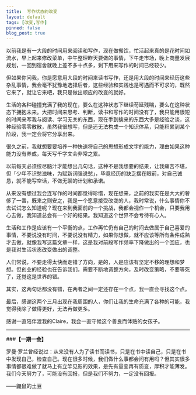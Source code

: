 ```yaml
---
title:  写作状态的改变
layout: default
tags: [改变,写作]
pinned: false
blog_post: true
---
```


以前我是有一大段的时间用来阅读和写作，现在做餐饮，忙活起来真的是花时间如流水，早上起来修改菜单，中午整理昨天要做的事情，下午走市场，晚上商量发展规划，一回到宿舍就晚上差不多十点多，剩下用来写作的时间已经较少。

但如果你问我，你是愿意用大段的时间来读书写作，还是用大段的时间来经历这些杂乱事情，我会毫不犹豫地选择后者，这些经验和实践也是可遇而不可求的，既然它来了，就让它来吧，我只是做出顺应的改变的就好。

生活的各种碰撞充满了我的现在，要么在这种状态下继续苟延残喘，要么在这种状态下拥抱未来。大把时间来思考、判断，读书和写作的时间没有了，我只能用很短的时间来写我与阅读、学习无关的东西，现在手到擒来的东西大多是经验之谈，这种经验零零散散，虽然我很想写，但是还无法构成一个知识体系，只能积累到某个阶段，我一定会将它分享出来。

很久之前，我就想要要培养一种快速将自己的思想形成文字的能力，理由如果这种能力没有养成，每天写千字文会非常之累。

以前每天必须绞尽脑汁才能想出几句话，这种不是我想要的结果，让我痛苦不堪，但「少年不识愁滋味，为赋新词强说愁」，毕竟经历的缺乏摆在眼前，对自己诚恳，就不能写空话，不做无聊的计划和承诺。

从来没有想过我会连写作的时间都觉得珍惜，现在想来，之前的我实在是大大的奢侈了一番，既来之则安之，我是一个愿意接受改变的人，我时常说，什么事情你不去试试怎么知道呢？现在来到我面前的一个挑战，我都会视作一个机会，只要我用心去做，我知道总会有一个好的结果。我知道这个世界不会亏待有心人。

生活和工作是应该有一个平衡的点，工作再忙仍有自己的时间去做属于自己喜爱的事情，不要说没有时间，不要说没有精力，如果你想做，就不应该等所有条件成熟才去做，就像我写这篇文章一样，这是我对前段写作频率下降做出的一个回应，也是我对生活状态改变做出的调整。

人们常说，不要走得太快而走错了方向，是的，人是应该有坚定不移的理想和梦想。但创业的经验也在告诉我们，需要不断地调整方向，及时改变策略，不要等死了，还觉这是世界的错。

其实，这两句话都没有错，在两者之间一定还存在一个点，我一直会寻找这个点。

最后，感谢这两个三月出现在我周围的人，你们让我的生命充满了各种的可能，我觉得我除了做得更好，无法再做更多。

感谢一直陪伴渡我的Claire，我会一直守候这个善良而体贴的女孩子。

---

###**【一期一会】**

罗曼·罗兰曾经说过：从来没有人为了读书而读书，只是在书中读自己，只是在书中发现自己，检查自己。现在很多时候，我们做什么事都会问有用吗？但其实很多事情都很难做了就马上有立竿见影的效果，是先有量变再有质变，厚积才能薄发。我们今天努力了，可能没有回报，但是我们不努力，一定没有回报。

——鼹鼠的土豆



